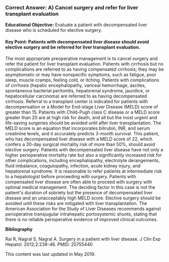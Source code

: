 
### Correct Answer: A) Cancel surgery and refer for liver transplant evaluation 

**Educational Objective:** Evaluate a patient with decompensated liver disease who is scheduled for elective surgery.

#### **Key Point:** Patients with decompensated liver disease should avoid elective surgery and be referred for liver transplant evaluation.

The most appropriate preoperative management is to cancel surgery and refer the patient for liver transplant evaluation. Patients with cirrhosis but no complications are referred to as having compensated cirrhosis; they may be asymptomatic or may have nonspecific symptoms, such as fatigue, poor sleep, muscle cramps, feeling cold, or itching. Patients with complications of cirrhosis (hepatic encephalopathy, variceal hemorrhage, ascites, spontaneous bacterial peritonitis, hepatorenal syndrome, jaundice, or hepatocellular carcinoma) are referred to as having decompensated cirrhosis. Referral to a transplant center is indicated for patients with decompensation or a Model for End-stage Liver Disease (MELD) score of greater than 15. Patients with Child-Pugh class C disease or a MELD score greater than 20 are at high risk for death, and all but the most urgent and life-saving surgeries should be avoided until after liver transplantation. The MELD score is an equation that incorporates bilirubin, INR, and serum creatinine levels, and it accurately predicts 3-month survival. This patient, who has decompensated liver disease with a MELD score of 22, which confers a 30-day surgical mortality risk of more than 50%, should avoid elective surgery. Patients with decompensated liver disease have not only a higher perioperative mortality rate but also a significantly increased risk for other complications, including encephalopathy, electrolyte derangements, fluid imbalance, coagulopathy, infection, acute kidney injury, and hepatorenal syndrome. It is reasonable to refer patients at intermediate risk to a hepatologist before proceeding with surgery. Patients with compensated liver disease are often able to proceed with surgery with optimal medical management.
The deciding factor in this case is not the patient's duration of sobriety but the presence of decompensated liver disease and an unacceptably high MELD score. Elective surgery should be avoided until these risks are mitigated with liver transplantation.
The American Association for the Study of Liver Diseases recommends against perioperative transjugular intrahepatic portosystemic shunts, stating that there is no reliable perioperative evidence of improved clinical outcomes.

**Bibliography**

Rai R, Nagral S, Nagral A. Surgery in a patient with liver disease. J Clin Exp Hepatol. 2012;2:238-46. PMID: 25755440

This content was last updated in May 2019.